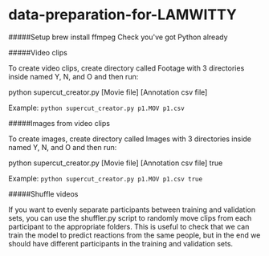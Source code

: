 # data-preparation-for-LAMWITTY

#####Setup
brew install ffmpeg
Check you've got Python already 


#####Video clips

To create video clips, create directory called Footage with 3 directories inside named Y, N, and O and then run:

python supercut_creator.py [Movie file] [Annotation csv file]

Example:
``python supercut_creator.py p1.MOV p1.csv`` 





#####Images from video clips

To create images, create directory called Images with 3 directories inside named Y, N, and O and then run:

python supercut_creator.py [Movie file] [Annotation csv file] true

Example:
``python supercut_creator.py p1.MOV p1.csv true``





#####Shuffle videos

If you want to evenly separate participants between training and validation sets, you can use the shuffler.py script to randomly move clips from each participant to the appropriate folders. This is useful to check that we can train the model to predict reactions from the same people, but in the end we should have different participants in the training and validation sets.
